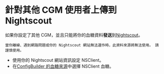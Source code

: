 # 針對其他 CGM 使用者上傳到 Nightscout

如果你設定了其他 CGM，並且只能將你的血糖資料**發送**到[Nightscout](https://nightscout.github.io/)。

```{important}
當你離線、遇到網路問題或你的 Nightscout 網站無法運作時，此資料來源將無法使用。 請謹慎使用。
```

-   使用你的 Nightscout 網站資訊設定 NSClient。
-   在[ConfigBuilder 的血糖來源](/Configuration/Config-Builder.md#bg-source)中選擇 NSClient 血糖。
